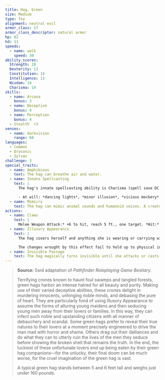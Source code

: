 ```yaml
---
title: Hag, Green
size: Medium
type: fey
alignment: neutral evil
armor_class: 17
armor_class_descriptor: natural armor
hp: 82
hd: 11
speeds:
  - name: walk
    speed: 30
ability_scores:
  Strength: 18
  Dexterity: 12
  Constitution: 16
  Intelligence: 13
  Wisdom: 14
  Charisma: 14
skills:
  - name: Arcana
    bonus: 3
  - name: Deception
    bonus: 4
  - name: Perception
    bonus: 4
  - Stealth  +3
senses:
  - name: darkvision
    range: 60
languages:
  - Common
  - Draconic
  - Sylvan
challenge: 3
special_traits:
  - name: Amphibious
    text: The hag can breathe air and water.
  - name: Innate Spellcasting
    text: |
      The hag's innate spellcasting ability is Charisma (spell save DC 12). She can innately cast the following spells, requiring no material components:

      - At will: *dancing lights*, *minor illusion*, *vicious mockery*
  - name: Mimicry
    text: The hag can mimic animal sounds and humanoid voices. A creature that hears the sounds can tell they are imitations with a successful DC 14 Wisdom (Insight) check.
actions:
  - name: Claws
    text: |
      Melee Weapon Attack:* +6 to hit, reach 5 ft., one target. *Hit:* 13 (2d8 + 4) slashing damage.
  - name: Illusory Appearance
    text: |
      The hag covers herself and anything she is wearing or carrying with a magical illusion that makes her look like another creature of her general size and humanoid shape. The illusion ends if the hag takes a bonus action to end it or if she dies.

      The changes wrought by this effect fail to hold up to physical inspection. For example, the hag could appear to have smooth skin, but someone touching her would feel her rough flesh. Otherwise, a creature must take an action to visually inspect the illusion and succeed on a DC 20 Intelligence (Investigation) check to discern that the hag is disguised.
  - name: Invisible Passage
    text: The hag magically turns invisible until she attacks or casts a spell, or until her concentration ends (as if concentrating on a spell). While invisible, she leaves no physical evidence of her passage, so she can be tracked only by magic. Any equipment she wears or carries is invisible with her.
---
```


> **Source:** 5srd adaptation of *Pathfinder Roleplaying Game Bestiary*.
>
> Terrifying crones known to haunt foul swamps and tangled forests, green hags harbor an intense hatred for all beauty and purity. Making use of their varied deceptive abilities, these crones delight in murdering innocents, unhinging noble minds, and debasing the pure of heart. They are particularly fond of using Illusory Appearance to assume the forms of alluring young maidens and then seducing young men away from their lovers or families. In this way, they can infect such noble and upstanding citizens with all manner of debauchery and scandal. Some green hags prefer to reveal their true natures to their lovers at a moment precisely engineered to drive the man mad with horror and shame. Others drag out their dalliances and do what they can to utterly ruin the lives of the men they seduce before showing the broken shell that remains the truth. In the end, the luckiest of these unfortunate lovers end up being eaten by their green hag companions—for the unlucky, their final doom can be much worse, for the cruel imagination of the green hag is vast.
>
> A typical green hag stands between 5 and 6 feet tall and weighs just under 160 pounds.
